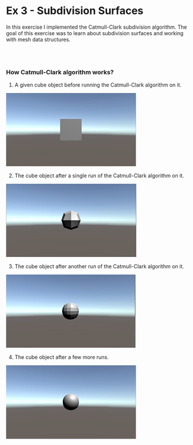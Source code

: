 # Ex 3 - Subdivision Surfaces

In this exercise I implemented the Catmull-Clark subdivision algorithm.
The goal of this exercise was to learn about subdivision surfaces and working with mesh data structures.

<br /><br />
### How Catmull-Clark algorithm works?
1) A given cube object before running the Catmull-Clark algorithm on it.

![picture](img3A.png)

2) The cube object after a single run of the Catmull-Clark algorithm on it.

![picture](img3B.png)

3) The cube object after another run of the Catmull-Clark algorithm on it.

![picture](img3C.png)

4) The cube object after a few more runs. 

![picture](img4D.png)

